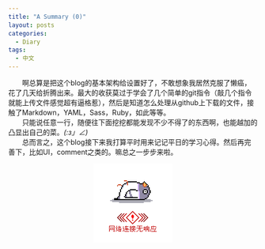 ```yaml
---
title: "A Summary (0)"
layout: posts
categories:
  - Diary
tags: 
  - 中文
---
```


&emsp;&emsp;啊总算是把这个blog的基本架构给设置好了，不敢想象我居然克服了懒癌，花了几天给折腾出来。最大的收获莫过于学会了几个简单的git指令（敲几个指令就能上传文件感觉超有逼格惹），然后是知道怎么处理从github上下载的文件，接触了Markdown，YAML，Sass，Ruby，如此等等。  
&emsp;&emsp;只能说任意一行，随便往下面挖挖都能发现不少不得了的东西啊，也能越加的凸显出自己的菜。_(:з」∠)_  
&emsp;&emsp;总而言之，这个blog接下来我打算平时用来记记平日的学习心得。然后再完善下，比如UI，comment之类的。嘛总之一步步来啦。  
<center><img src = "../assets/images/emoji/loading.gif" alt = "A meanless gif"></center>